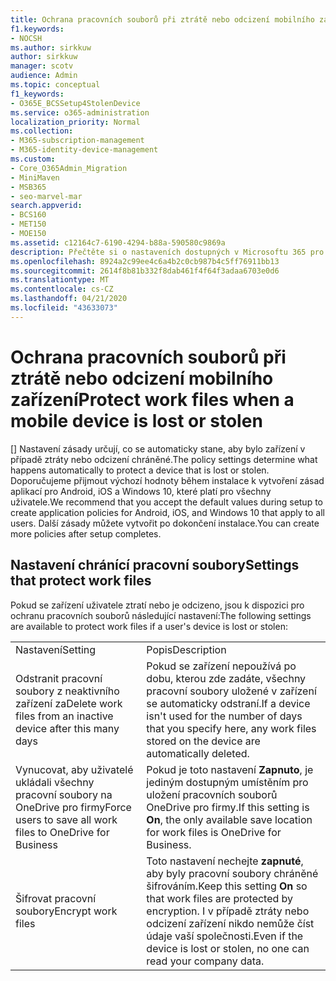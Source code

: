 ```yaml
---
title: Ochrana pracovních souborů při ztrátě nebo odcizení mobilního zařízení
f1.keywords:
- NOCSH
ms.author: sirkkuw
author: sirkkuw
manager: scotv
audience: Admin
ms.topic: conceptual
f1_keywords:
- O365E_BCSSetup4StolenDevice
ms.service: o365-administration
localization_priority: Normal
ms.collection:
- M365-subscription-management
- M365-identity-device-management
ms.custom:
- Core_O365Admin_Migration
- MiniMaven
- MSB365
- seo-marvel-mar
search.appverid:
- BCS160
- MET150
- MOE150
ms.assetid: c12164c7-6190-4294-b88a-590580c9869a
description: Přečtěte si o nastaveních dostupných v Microsoftu 365 pro firmy, které chrání pracovní soubory v případě ztráty nebo odcizení zařízení uživatele.
ms.openlocfilehash: 8924a2c99ee4c6a4b2c0cb987b4c5ff76911bb13
ms.sourcegitcommit: 2614f8b81b332f8dab461f4f64f3adaa6703e0d6
ms.translationtype: MT
ms.contentlocale: cs-CZ
ms.lasthandoff: 04/21/2020
ms.locfileid: "43633073"
---
```

# <a name="protect-work-files-when-a-mobile-device-is-lost-or-stolen"></a><span data-ttu-id="0e5c7-103">Ochrana pracovních souborů při ztrátě nebo odcizení mobilního zařízení</span><span class="sxs-lookup"><span data-stu-id="0e5c7-103">Protect work files when a mobile device is lost or stolen</span></span>

<span data-ttu-id="0e5c7-104">[] Nastavení zásady určují, co se automaticky stane, aby bylo zařízení v případě ztráty nebo odcizení chráněné.</span><span class="sxs-lookup"><span data-stu-id="0e5c7-104">The policy settings determine what happens automatically to protect a device that is lost or stolen.</span></span> <span data-ttu-id="0e5c7-105">Doporučujeme přijmout výchozí hodnoty během instalace k vytvoření zásad aplikací pro Android, iOS a Windows 10, které platí pro všechny uživatele.</span><span class="sxs-lookup"><span data-stu-id="0e5c7-105">We recommend that you accept the default values during setup to create application policies for Android, iOS, and Windows 10 that apply to all users.</span></span> <span data-ttu-id="0e5c7-106">Další zásady můžete vytvořit po dokončení instalace.</span><span class="sxs-lookup"><span data-stu-id="0e5c7-106">You can create more policies after setup completes.</span></span>
  
## <a name="settings-that-protect-work-files"></a><span data-ttu-id="0e5c7-107">Nastavení chránící pracovní soubory</span><span class="sxs-lookup"><span data-stu-id="0e5c7-107">Settings that protect work files</span></span>

<span data-ttu-id="0e5c7-108">Pokud se zařízení uživatele ztratí nebo je odcizeno, jsou k dispozici pro ochranu pracovních souborů následující nastavení:</span><span class="sxs-lookup"><span data-stu-id="0e5c7-108">The following settings are available to protect work files if a user's device is lost or stolen:</span></span>
  
|||
|:-----|:-----|
|<span data-ttu-id="0e5c7-109">Nastavení</span><span class="sxs-lookup"><span data-stu-id="0e5c7-109">Setting</span></span>  <br/> |<span data-ttu-id="0e5c7-110">Popis</span><span class="sxs-lookup"><span data-stu-id="0e5c7-110">Description</span></span>  <br/> |
|<span data-ttu-id="0e5c7-111">Odstranit pracovní soubory z neaktivního zařízení za</span><span class="sxs-lookup"><span data-stu-id="0e5c7-111">Delete work files from an inactive device after this many days</span></span>  <br/> |<span data-ttu-id="0e5c7-112">Pokud se zařízení nepoužívá po dobu, kterou zde zadáte, všechny pracovní soubory uložené v zařízení se automaticky odstraní.</span><span class="sxs-lookup"><span data-stu-id="0e5c7-112">If a device isn't used for the number of days that you specify here, any work files stored on the device are automatically deleted.</span></span>  <br/> |
|<span data-ttu-id="0e5c7-113">Vynucovat, aby uživatelé ukládali všechny pracovní soubory na OneDrive pro firmy</span><span class="sxs-lookup"><span data-stu-id="0e5c7-113">Force users to save all work files to OneDrive for Business</span></span>  <br/> |<span data-ttu-id="0e5c7-114">Pokud je toto nastavení **Zapnuto**, je jediným dostupným umístěním pro uložení pracovních souborů OneDrive pro firmy.</span><span class="sxs-lookup"><span data-stu-id="0e5c7-114">If this setting is **On**, the only available save location for work files is OneDrive for Business.</span></span>  <br/> |
|<span data-ttu-id="0e5c7-115">Šifrovat pracovní soubory</span><span class="sxs-lookup"><span data-stu-id="0e5c7-115">Encrypt work files</span></span>  <br/> |<span data-ttu-id="0e5c7-116">Toto nastavení nechejte **zapnuté**, aby byly pracovní soubory chráněné šifrováním.</span><span class="sxs-lookup"><span data-stu-id="0e5c7-116">Keep this setting **On** so that work files are protected by encryption.</span></span> <span data-ttu-id="0e5c7-117">I v případě ztráty nebo odcizení zařízení nikdo nemůže číst údaje vaší společnosti.</span><span class="sxs-lookup"><span data-stu-id="0e5c7-117">Even if the device is lost or stolen, no one can read your company data.</span></span>  <br/> |
   

